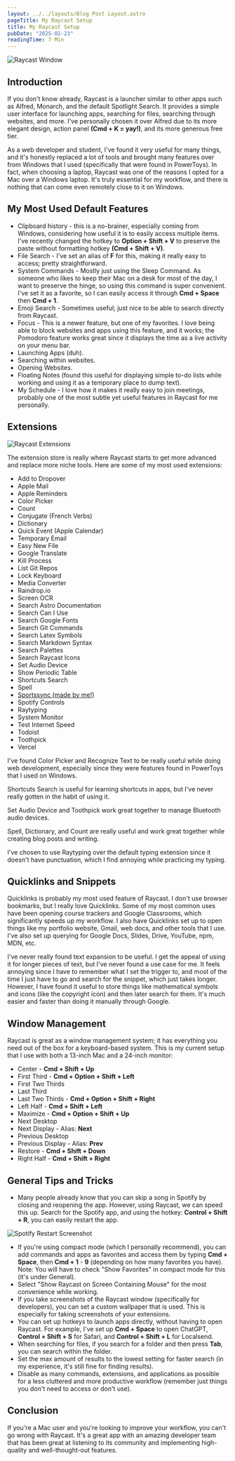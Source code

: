 ```yaml
---
layout: ../../layouts/Blog Post Layout.astro
pageTitle: My Raycast Setup
title: My Raycast Setup
pubDate: "2025-02-23"
readingTime: 7 Min
---
```


<img src="/Raycast 2025-02-23 at 16.33.14.webp" alt="Raycast Window">

## Introduction

If you don't know already, Raycast is a launcher similar to other apps such as Alfred, Monarch, and the default Spotlight Search. It provides a simple user interface for launching apps, searching for files, searching through websites, and more. I've personally chosen it over Alfred due to its more elegant design, action panel <b>(Cmd + K = yay!)</b>, and its more generous free tier.

As a web developer and student, I've found it very useful for many things, and it's honestly replaced a lot of tools and brought many features over from Windows that I used (specifically that were found in PowerToys). In fact, when choosing a laptop, Raycast was one of the reasons I opted for a Mac over a Windows laptop. It's truly essential for my workflow, and there is nothing that can come even remotely close to it on Windows.

## My Most Used Default Features

- Clipboard history - this is a no-brainer, especially coming from Windows, considering how useful it is to easily access multiple items. I've recently changed the hotkey to <b>Option + Shift + V</b> to preserve the paste without formatting hotkey <b>(Cmd + Shift + V)</b>.
- File Search - I've set an alias of <b>F</b> for this, making it really easy to access; pretty straightforward.
- System Commands - Mostly just using the Sleep Command. As someone who likes to keep their Mac on a desk for most of the day, I want to preserve the hinge, so using this command is super convenient. I've set it as a favorite, so I can easily access it through <b>Cmd + Space</b> then <b>Cmd + 1</b>.
- Emoji Search - Sometimes useful; just nice to be able to search directly from Raycast.
- Focus - This is a newer feature, but one of my favorites. I love being able to block websites and apps using this feature, and it works; the Pomodoro feature works great since it displays the time as a live activity on your menu bar.
- Launching Apps (duh).
- Searching within websites.
- Opening Websites.
- Floating Notes (found this useful for displaying simple to-do lists while working and using it as a temporary place to dump text).
- My Schedule - I love how it makes it really easy to join meetings, probably one of the most subtle yet useful features in Raycast for me personally.

## Extensions

<img src="/Raycast Extensions.webp" alt="Raycast Extensions">

The extension store is really where Raycast starts to get more advanced and replace more niche tools. Here are some of my most used extensions:

- Add to Dropover
- Apple Mail
- Apple Reminders
- Color Picker
- Count
- Conjugate (French Verbs)
- Dictionary
- Quick Event (Apple Calendar)
- Temporary Email
- Easy New File
- Google Translate
- Kill Process
- List Git Repos
- Lock Keyboard
- Media Converter
- Raindrop.io
- Screen OCR
- Search Astro Documentation
- Search Can I Use
- Search Google Fonts
- Search Git Commands
- Search Latex Symbols
- Search Markdown Syntax
- Search Palettes
- Search Raycast Icons
- Set Audio Device
- Show Periodic Table
- Shortcuts Search
- Spell
- <a href="../projects/sportssync" aria-label="Sportssync Project Page" target="_blank">Sportssync (made by me!)</a>
- Spotify Controls
- Raytyping
- System Monitor
- Test Internet Speed
- Todoist
- Toothpick
- Vercel

I've found Color Picker and Recognize Text to be really useful while doing web development, especially since they were features found in PowerToys that I used on Windows.

Shortcuts Search is useful for learning shortcuts in apps, but I've never really gotten in the habit of using it.

Set Audio Device and Toothpick work great together to manage Bluetooth audio devices.

Spell, Dictionary, and Count are really useful and work great together while creating blog posts and writing.

I've chosen to use Raytyping over the default typing extension since it doesn't have punctuation, which I find annoying while practicing my typing.

## Quicklinks and Snippets

Quicklinks is probably my most used feature of Raycast. I don't use browser bookmarks, but I really love Quicklinks. Some of my most common uses have been opening course trackers and Google Classrooms, which significantly speeds up my workflow. I also have Quicklinks set up to open things like my portfolio website, Gmail, web docs, and other tools that I use. I've also set up querying for Google Docs, Slides, Drive, YouTube, npm, MDN, etc.

I've never really found text expansion to be useful. I get the appeal of using it for longer pieces of text, but I've never found a use case for me. It feels annoying since I have to remember what I set the trigger to, and most of the time I just have to go and search for the snippet, which just takes longer. However, I have found it useful to store things like mathematical symbols and icons (like the copyright icon) and then later search for them. It's much easier and faster than doing it manually through Google.

## Window Management

Raycast is great as a window management system; it has everything you need out of the box for a keyboard-based system. This is my current setup that I use with both a 13-inch Mac and a 24-inch monitor:

- Center - <b>Cmd + Shift + Up</b>
- First Third - <b>Cmd + Option + Shift + Left</b>
- First Two Thirds
- Last Third
- Last Two Thirds - <b>Cmd + Option + Shift + Right</b>
- Left Half - <b>Cmd + Shift + Left</b>
- Maximize - <b>Cmd + Option + Shift + Up</b>
- Next Desktop
- Next Display - Alias: <b>Next</b>
- Previous Desktop
- Previous Display - Alias: <b>Prev</b>
- Restore - <b>Cmd + Shift + Down</b>
- Right Half - <b>Cmd + Shift + Right</b>

## General Tips and Tricks

- Many people already know that you can skip a song in Spotify by closing and reopening the app. However, using Raycast, we can speed this up. Search for the Spotify app, and using the hotkey: <b>Control + Shift + R</b>, you can easily restart the app.

<img src="/Spotify Restart Screenshot.webp" alt="Spotify Restart Screenshot">

- If you're using compact mode (which I personally recommend), you can add commands and apps as favorites and access them by typing <b>Cmd + Space</b>, then <b>Cmd + 1</b> - <b>9</b> (depending on how many favorites you have). Note: You will have to check "Show Favorites" in compact mode for this (it's under General).
- Select "Show Raycast on Screen Containing Mouse" for the most convenience while working.
- If you take screenshots of the Raycast window (specifically for developers), you can set a custom wallpaper that is used. This is especially for taking screenshots of your extensions.
- You can set up hotkeys to launch apps directly, without having to open Raycast. For example, I've set up <b>Cmd + Space</b> to open ChatGPT, <b>Control + Shift + S</b> for Safari, and <b>Control + Shift + L</b> for Localsend.
- When searching for files, if you search for a folder and then press <b>Tab</b>, you can search within the folder.
- Set the max amount of results to the lowest setting for faster search (in my experience, it's still fine for finding results).
- Disable as many commands, extensions, and applications as possible for a less cluttered and more productive workflow (remember just things you don't need to access or don't use).

## Conclusion

If you're a Mac user and you're looking to improve your workflow, you can't go wrong with Raycast. It's a great app with an amazing developer team that has been great at listening to its community and implementing high-quality and well-thought-out features.
